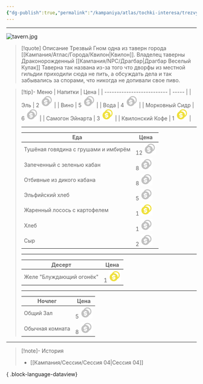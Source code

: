 ```yaml
---
{"dg-publish":true,"permalink":"/kampaniya/atlas/tochki-interesa/trezvyj-gnom/","tags":["location/tavern"],"created":"2025-01-08T08:30:48.467+03:00","updated":"2025-01-10T08:21:30.194+03:00"}
---
```



<hr></hr>

![tavern.jpg](/img/user/%D0%90%D1%81%D1%81%D0%B5%D1%82%D1%8B/%D0%90%D1%82%D0%BB%D0%B0%D1%81/tavern.jpg)


> [!quote] Описание
>Трезвый Гном одна из таверн города [[Кампания/Атлас/Города/Квилон\|Квилон]]. Владелец таверны Драконорожденный [[Кампания/NPC/Драгбар\|Драгбар Веселый Кулак]]
>Таверна так названа из-за того что дворфы из местной гильдии приходили сюда не пить, а обсуждать дела и так забывались за спорами, что никогда не допивали свое пиво. 


> [!tip]- Меню
> | Напитки                  | Цена |
> | -------------------------- | ----- |
> | Эль  | 2 <img src="https://raw.githubusercontent.com/lazyfox24/digitalgarden/172951fea8eb56f33829eb0364db8e74282c5a29/src/site/img/test/SilverCoinsFill.svg" />  |
> | Вино | 5 <img src="https://raw.githubusercontent.com/lazyfox24/digitalgarden/172951fea8eb56f33829eb0364db8e74282c5a29/src/site/img/test/SilverCoinsFill.svg" />   |
> | Вода | 4 <img src="https://raw.githubusercontent.com/lazyfox24/digitalgarden/172951fea8eb56f33829eb0364db8e74282c5a29/src/site/img/test/SilverCoinsFill.svg" />  |
> | Морковный Сидр | 6 <img src="https://raw.githubusercontent.com/lazyfox24/digitalgarden/172951fea8eb56f33829eb0364db8e74282c5a29/src/site/img/test/SilverCoinsFill.svg" />  |
> | Самогон Эйнарта | 3 <img src="https://raw.githubusercontent.com/lazyfox24/digitalgarden/172951fea8eb56f33829eb0364db8e74282c5a29/src/site/img/test/GoldCoinsFill.svg" />  |
> | Квилонский Кофе | 1 <img src="https://raw.githubusercontent.com/lazyfox24/digitalgarden/172951fea8eb56f33829eb0364db8e74282c5a29/src/site/img/test/GoldCoinsFill.svg" />  |
> 
> <hr></hr>
> 
> | Еда                  | Цена |
> | -------------------------- | ----- |
> | Тушёная говядина с грушами и имбирём  | 12 <img src="https://raw.githubusercontent.com/lazyfox24/digitalgarden/172951fea8eb56f33829eb0364db8e74282c5a29/src/site/img/test/SilverCoinsFill.svg" />  |
> | Запеченный с зеленью кабан  | 8 <img src="https://raw.githubusercontent.com/lazyfox24/digitalgarden/172951fea8eb56f33829eb0364db8e74282c5a29/src/site/img/test/SilverCoinsFill.svg" /> |
> | Отбивные из дикого кабана  | 8 <img src="https://raw.githubusercontent.com/lazyfox24/digitalgarden/172951fea8eb56f33829eb0364db8e74282c5a29/src/site/img/test/SilverCoinsFill.svg" />  |
> | Эльфийский хлеб   | 5 <img src="https://raw.githubusercontent.com/lazyfox24/digitalgarden/172951fea8eb56f33829eb0364db8e74282c5a29/src/site/img/test/SilverCoinsFill.svg" />  |
> | Жаренный лосось с картофелем  | 1 <img src="https://raw.githubusercontent.com/lazyfox24/digitalgarden/172951fea8eb56f33829eb0364db8e74282c5a29/src/site/img/test/GoldCoinsFill.svg" />  |
> | Хлеб | 1 <img src="https://raw.githubusercontent.com/lazyfox24/digitalgarden/172951fea8eb56f33829eb0364db8e74282c5a29/src/site/img/test/SilverCoinsFill.svg" />   |
> | Сыр | 2 <img src="https://raw.githubusercontent.com/lazyfox24/digitalgarden/172951fea8eb56f33829eb0364db8e74282c5a29/src/site/img/test/SilverCoinsFill.svg" /> |
> 
> <hr></hr>
> 
> | Десерт                  | Цена |
> | -------------------------- | ----- |
> | Желе "Блуждающий огонёк"  | 1 <img src="https://raw.githubusercontent.com/lazyfox24/digitalgarden/172951fea8eb56f33829eb0364db8e74282c5a29/src/site/img/test/GoldCoinsFill.svg" /> |
> 
> <hr></hr>
> 
> | Ночлег                  | Цена |
> | -------------------------- | ----- |
> | Общий Зал | 5 <img src="https://raw.githubusercontent.com/lazyfox24/digitalgarden/172951fea8eb56f33829eb0364db8e74282c5a29/src/site/img/test/SilverCoinsFill.svg" />  |
> | Обычная комната | 8 <img src="https://raw.githubusercontent.com/lazyfox24/digitalgarden/172951fea8eb56f33829eb0364db8e74282c5a29/src/site/img/test/SilverCoinsFill.svg" />  |




<hr></hr>

> [!note]- История
>  - [[Кампания/Сессии/Сессия 04\|Сессия 04]]
> 
{ .block-language-dataview}